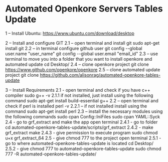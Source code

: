 # Automated Openkore Servers Tables Update

1 – Install Ubuntu:
https://www.ubuntu.com/download/desktop

2 – Install and configure GIT
    2.1 – open terminal and install git
        sudo apt-get install git
    2.2 – in terminal configure github user
        git config --global user.name "user_name"
        git config --global user.email "email_id"
    2.3 – use terminal  to move you into a folder that you want to install openkore and automated update
        cd Desktop/
    2.4 – clone openkore project
        git clone https://www.github.com/openkore/openkore
    2.5 – clone automated update project
        git clone https://github.com/alisonrag/automated-openkore-tables-update

3 – Install Requirements
    2.1 - open terminal and check if you have c++ compiler
        sudo g++ -v
        2.1.1 if not installed, just install using the following command
            sudo apt-get install build-essential g++
    2.2 – open terminal and check if perl is installed
        perl -v
        2.2.1 – if not installed install using the command
            sudo apt-get install perl
    2.3 – install the necessary modules using the following commands
        sudo cpan Config::IniFiles
        sudo cpan YAML::Syck
	2.4 - go to grf_extract and make the app
		open terminal
		2.4.1 - go to folder
			cd automated-openkore-tables-update/scripts/grf_extract
		2.4.2 - make grf_extract
			make
		2.4.3 - give permission to execute program
			sudo chmod u+x grf_extract_64
    2.5 -  give chmod 777 to the project
		open terminal
		2.5.1 - go to where automated-openkore-tables-update is located
			cd Desktop/
		2.5.2 - give chmod 777 to automated-openkore-tables-update
			sudo chmod 777 -R automated-openkore-tables-update/
	